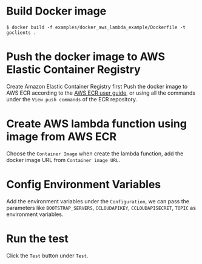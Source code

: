 # Build Docker image
    $ docker build -f examples/docker_aws_lambda_example/Dockerfile -t goclients .

# Push the docker image to AWS Elastic Container Registry
  Create Amazon Elastic Container Registry first
  Push the docker image to AWS ECR according to the [AWS ECR user guide](https://docs.aws.amazon.com/AmazonECR/latest/userguide/docker-push-ecr-image.html), or using all the commands under the `View push commands` of the ECR repository.

# Create AWS lambda function using image from AWS ECR
  Choose the `Container Image` when create the lambda function, add the docker image URL from `Container image URL`.

# Config Environment Variables
  Add the environment variables under the `Configuration`, we can pass the parameters like `BOOTSTRAP_SERVERS`, `CCLOUDAPIKEY`, `CCLOUDAPISECRET`, `TOPIC` as environment variables.

# Run the test
  Click the `Test` button under `Test`.
